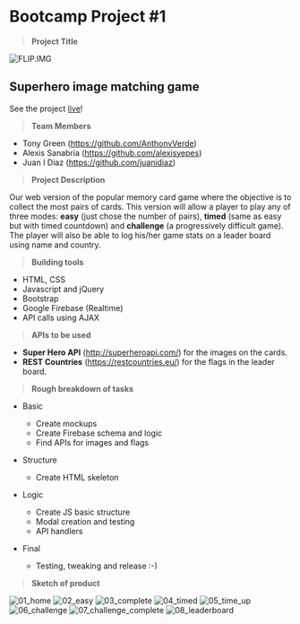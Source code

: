 # Bootcamp Project #1

> **Project Title**

![FLIP.IMG](./assets/images/project_logo.png)
## Superhero image matching game ##
See the project [live](https://juanidiaz.github.io/project1/)!

> **Team Members**

- Tony Green (https://github.com/AnthonyVerde)
- Alexis Sanabria (https://github.com/alexisyepes)
- Juan I Diaz (https://github.com/juanidiaz)

> **Project Description**

Our web version of the popular memory card game where the objective is to collect the most pairs of cards. This version will allow a player to play any of three modes: **easy** (just chose the number of pairs), **timed** (same as easy but with timed countdown) and **challenge** (a progressively difficult game). The player will also be able to log his/her game stats on a leader board using name and country.

>**Building tools**

- HTML, CSS
- Javascript and jQuery
- Bootstrap
- Google Firebase (Realtime)
- API calls using AJAX

> **APIs to be used**

- **Super Hero API** (http://superheroapi.com/) for the images on the cards.
- **REST Countries** (https://restcountries.eu/) for the flags in the leader board.

> **Rough breakdown of tasks**

- Basic
    - Create mockups
    - Create Firebase schema and logic
    - Find APIs for images and flags

- Structure
    - Create HTML skeleton

- Logic
    - Create JS basic structure
    - Modal creation and testing
    - API handlers

- Final
    - Testing, tweaking and release :-)

> **Sketch of product**

![01_home](./assets/images/flip_01.png)
![02_easy](./assets/images/flip_05.png)
![03_complete](./assets/images/flip_07.png)
![04_timed](./assets/images/flip_14.png)
![05_time_up](./assets/images/flip_08.png)
![06_challenge](./assets/images/flip_13.png)
![07_challenge_complete](./assets/images/flip_11.png)
![08_leaderboard](./assets/images/flip_15.png)

